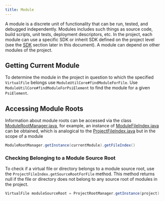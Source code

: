 ```yaml
---
title: Module
---
```

A module is a discrete unit of functionality that can be run, tested, and debugged independently.
Modules includes such things as source code, build scripts, unit tests, deployment descriptors, etc.
In the project, each module can use a specific SDK or inherit SDK defined on the project level (see the [SDK](sdk.md) section later in this document).
A module can depend on other modules of the project.

## Getting Current Module
To determine the module in the project in question to which the specified `VirtualFile` belongs use `ModuleUtilCore#findModuleForFile`.
Use `ModuleUtilCore#findModuleForPsiElement` to find the module for a given `PsiElement`.

## Accessing Module Roots
Information about module roots can be accessed via the class
[ModuleRootManager.java](https://upsource.jetbrains.com/idea-community/file/1731d054af4ca27aa827c03929e27eeb0e6a8366/platform/projectModel-api/src/com/intellij/openapi/roots/ModuleRootManager.java),
for example, an instance of
[ModuleFileIndex.java](https://upsource.jetbrains.com/idea-community/file/1731d054af4ca27aa827c03929e27eeb0e6a8366/platform/projectModel-api/src/com/intellij/openapi/roots/ModuleFileIndex.java)
can be obtained, which is analogical to the
[ProjectFileIndex.java](https://upsource.jetbrains.com/idea-community/file/1731d054af4ca27aa827c03929e27eeb0e6a8366/platform/projectModel-api/src/com/intellij/openapi/roots/ProjectFileIndex.java)
but in the scope of a module

```java
ModuleRootManager.getInstance(currentModule).getFileIndex()
```

### Checking Belonging to a Module Source Root

To check if a virtual file or directory belongs to a module source root, use the `ProjectFileIndex.getSourceRootForFile` method.
This method returns null if the file or directory does not belong to any source root of modules in the project.

```java
VirtualFile moduleSourceRoot = ProjectRootManager.getInstance(project).getFileIndex().getSourceRootForFile(virtualFileOrDirectory);
```
